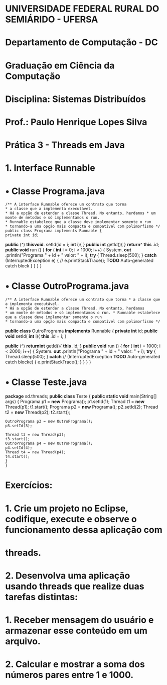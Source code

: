 # UNIVERSIDADE FEDERAL RURAL DO SEMIÁRIDO - UFERSA

# Departamento de Computação - DC

# Graduação em Ciência da Computação

# Disciplina: Sistemas Distribuídos

# Prof.: Paulo Henrique Lopes Silva

# Prática 3 - Threads em Java

# 1. Interface Runnable

# • Classe Programa.java

```
/** A interface Runnable oferece um contrato que torna
* a classe que a implementa executável.
* Há a opção de estender a classe Thread. No entanto, herdamos * um monte de métodos e só implementamos o run.
* Runnable estabelece que a classe deve implementar somente o run
* tornando-a uma opção mais compacta e compatível com polimorfismo */
public class Programa implements Runnable {
private int id;
```
**public** (^) **thisvoid**. setId(id = i; **int** i){
}
**public int** getId(){
} **return**^ **this** .id;
**public void** run () {
**for** ( **int** i = 0; i < 1000; i++) {
System. **out** .println("Programa " + id + " valor: " + i);
**try** { Thread.sleep(500);
} **catch** (InterruptedException e) {
// e.printStackTrace(); **TODO** Auto-generated catch block
}
}
}
}

# • Classe OutroPrograma.java

```
/** A interface Runnable oferece um contrato que torna * a classe que a implementa executável.
* Há a opção de estender a classe Thread. No entanto, herdamos
* um monte de métodos e só implementamos o run. * Runnable estabelece que a classe deve implementar somente o run
* tornando-a uma opção mais compacta e compatível com polimorfismo */
```

**public class** OutroPrograma **implements** Runnable {
**private int** id;
**public void** setId( **int** i){
**this** .id = i;
}

**public** (^) **returnint** getId(){ **this** .id;
}
**public void** run () {
**for** ( **int** i = 1000; i < 2000; i++) {
System. **out** .println("Programa " + id + " valor: " + i);
**try** {
Thread.sleep(500);
} **catch** // (InterruptedException **TODO** Auto-generated catch blocke) {
e.printStackTrace();
}
}
}
}

# • Classe Teste.java

**package** sd.threads;
**public class** Teste {
**public static void** main(String[] args) {
Programa p1 = **new** Programa();
p1.setId(1);
Thread t1 = **new** Thread(p1);
t1.start();
Programa p2 = **new** Programa();
p2.setId(2);
Thread t2 = **new** Thread(p2);
t2.start();

```
OutroPrograma p3 = new OutroPrograma();
p3.setId(3);
```

```
Thread t3 = new Thread(p3);
t3.start();
OutroPrograma p4 = new OutroPrograma();
p4.setId(4);
Thread t4 = new Thread(p4);
t4.start();
}
}
```
# Exercícios:

# 1. Crie um projeto no Eclipse, codifique, execute e observe o funcionamento dessa aplicação com

# threads.

# 2. Desenvolva uma aplicação usando threads que realize duas tarefas distintas:

# 1. Receber mensagem do usuário e armazenar esse conteúdo em um arquivo.

# 2. Calcular e mostrar a soma dos números pares entre 1 e 1000.


